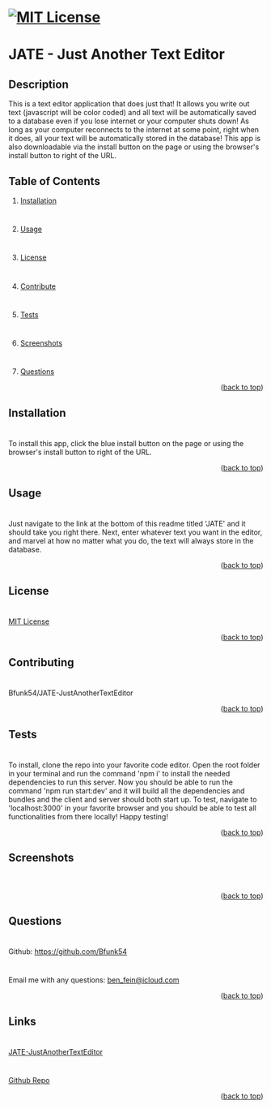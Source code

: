# [![MIT License](https://img.shields.io/badge/License-MIT-yellow)](https://opensource.org/licenses/MIT)

# JATE - Just Another Text Editor

## Description
This is a text editor application that does just that! It allows you write out text (javascript will be color coded) and all text will be automatically saved to a database even if you lose internet or your computer shuts down! As long as your computer reconnects to the internet at some point, right when it does, all your text will be automatically stored in the database! This app is also downloadable via the install button on the page or using the browser's install button to right of the URL.

## Table of Contents
1. [Installation](#installation)
#
2. [Usage](#usage)
#
3. [License](#license)
#
4. [Contribute](#contributing)
#
5. [Tests](#tests)
#
6. [Screenshots](#screenshots)
#
7. [Questions](#questions)

<p align="right">(<a href="#mit-license">back to top</a>)</p>

## Installation
#
To install this app, click the blue install button on the page or using the browser's install button to right of the URL.
<p align="right">(<a href="#mit-license">back to top</a>)</p>

## Usage
#
Just navigate to the link at the bottom of this readme titled 'JATE' and it should take you right there. Next, enter whatever text you want in the editor, and marvel at how no matter what you do, the text will always store in the database.
<p align="right">(<a href="#mit-license">back to top</a>)</p>

## License
#
[MIT License](https://opensource.org/licenses/MIT)
<p align="right">(<a href="#mit-license">back to top</a>)</p>

## Contributing
#
Bfunk54/JATE-JustAnotherTextEditor
<p align="right">(<a href="#mit-license">back to top</a>)</p>

## Tests
#
To install, clone the repo into your favorite code editor. Open the root folder in your terminal and run the command 'npm i' to install the needed dependencies to run this server. Now you should be able to run the command 'npm run start:dev' and it will build all the dependencies and bundles and the client and server should both start up.
To test, navigate to 'localhost:3000' in your favorite browser and you should be able to test all functionalities from there locally! Happy testing!
<p align="right">(<a href="#mit-license">back to top</a>)</p>

## Screenshots
#
![]()
<p align="right">(<a href="mit-license">back to top</a>)</p>

## Questions
#
Github: https://github.com/Bfunk54
#
Email me with any questions: ben_fein@icloud.com
<p align="right">(<a href="#mit-license">back to top</a>)</p>

## Links
#
[JATE-JustAnotherTextEditor]()
#
[Github Repo](https://github.com/Bfunk54/JATE-JustAnotherTextEditor)
<p align="right">(<a href="#mit-license">back to top</a>)</p>
